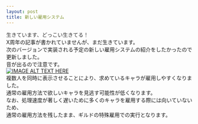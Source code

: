 ```yaml
---
layout: post
title: 新しい雇用システム
---
```

<span style="color:#333">生きています、どっこい生きてる！</span>  
X周年の記事が書かれていませんが、まだ生きています。  
次のバージョンで実装される予定の新しい雇用システムの紹介をしたかったので更新しました。  
音が出るので注意です。  
 [![IMAGE ALT TEXT HERE](http://img.youtube.com/vi/iWCAy5WwbXc/0.jpg)](http://www.youtube.com/watch?v=iWCAy5WwbXc)  
複数人を同時に表示させることにより、求めているキャラが雇用しやすくなりました。  
通常の雇用方法で欲しいキャラを見逃す可能性が低くなります。  
なお、処理速度が著しく遅いために多くのキャラを雇用する際には向いていないため、  
通常の雇用方法を残したまま、ギルドの特殊雇用での実行となります。  
